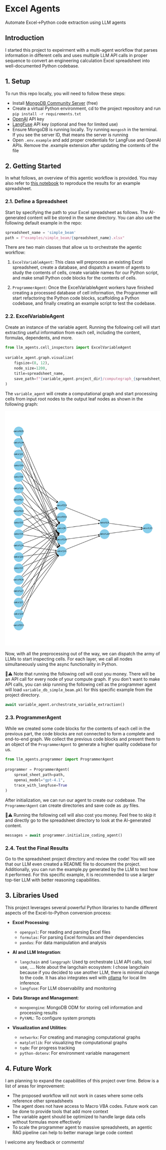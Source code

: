 # Excel Agents
Automate Excel→Python code extraction using LLM agents

## Introduction
I started this project to expeirment with a multi-agent workflow that parses information in different cells and uses multiple LLM API calls in proper sequence to convert an engineering calculation Excel spreadsheet into well-documented Python codebase.

## 1. Setup
To run this repo locally, you will need to follow these steps:
- Install [MongoDB Community Server](https://www.mongodb.com/try/download/community) (free)
- Create a virtual Python environment, cd to the project repository and run `pip install -r requirements.txt`
- [OpenAI](https://openai.com/api/) API key
- [LangFuse](https://langfuse.com/) API key (optional and free for limited use)
- Ensure MongoDB is running locally. Try running `mongosh` in the terminal. If you see the server ID, that means the server is running
- Open `.env.example` and add proper credentials for LangFuse and OpenAI APIs. Remove the .example extension after updating the contents of the file

## 2. Getting Started
In what follows, an overview of this agentic workflow is provided. You may also refer to [this notebook](https://github.com/OmidSaj/excel_agent/blob/main/example.ipynb) to reproduce the results for an example spreadsheet. 

### 2.1. Define a Spreadsheet
Start by specifying the path to your Excel spreadsheet as follows. The AI-generated content will be stored in the same directory. You can also use the following default example in the repo:
```python
spreadsheet_name = 'simple_beam'
path = f"examples/simple_beam/{spreadsheet_name}.xlsx"
```

There are two main classes that allow us to orchestrate the agentic workflow:
1. `ExcelVariableAgent`: This class will preprocess an existing Excel spreadsheet, create a database, and dispatch a swarm of agents to study the contents of cells, create variable names for our Python script, and make small Python code blocks for the contents of cells.

2. `ProgrammerAgent`: Once the ExcelVariableAgent workers have finished creating a processed database of cell information, the Programmer will start refactoring the Python code blocks, scaffolding a Python codebase, and finally creating an example script to test the codebase.

### 2.2. ExcelVariableAgent
Create an instance of the variable agent. Running the following cell will start extracting useful information from each cell, including the content, formulas, dependents, and more.

```python
from llm_agents.cell_inspectors import ExcelVariableAgent

variable_agent.graph.visualize(
    figsize=(8, 12),
    node_size=1200,
    title=spreadsheet_name,
    save_path=f"{variable_agent.project_dir}/computegraph_{spreadsheet_name}.png"
)
```

The `variable_agent` will create a computational graph and start processing cells from input root nodes to the output leaf nodes as shown in the following graph:

![Computational Graph](assets/computational_graph.png)

Now, with all the preprocessing out of the way, we can dispatch the army of LLMs to start inspecting cells. For each layer, we call all nodes simultaneously using the async functionality in Python.

💸⚠️ Note that running the following cell will cost you money. There will be an API call for every node of your compute graph. If you don't want to make API calls, you can skip running the following cell as the programmer agent will load `variable_db_simple_beam.pkl` for this specific example from the project directory.

```python
await variable_agent.orchestrate_variable_extraction()
```

### 2.3. ProgrammerAgent
While we created some code blocks for the contents of each cell in the previous part, the code blocks are not connected to form a complete and end-to-end graph. We collect the previous code blocks and present them to an object of the `ProgrammerAgent` to generate a higher quality codebase for us.

```python 
from llm_agents.programmer import ProgrammerAgent

programmer = ProgrammerAgent(
    spread_sheet_path=path,
    openai_model="gpt-4.1",
    trace_with_langfuse=True
)
```

After initialization, we can run our agent to create our codebase. The `ProgrammerAgent` can create directories and save code as .py files.

💸⚠️ Running the following cell will also cost you money. Feel free to skip it and directly go to the spreadsheet directory to look at the AI-generated content.

```python
messages = await programmer.initialize_coding_agent()
```

### 2.4. Test the Final Results
Go to the spreadsheet project directory and review the code! You will see that our LLM even created a README file to document the project. Additionally, you can run the example.py generated by the LLM to test how it performed. For this specific example, it is recommended to use a larger top-tier LLM with better reasoning capabilities.

## 3. Libraries Used
This project leverages several powerful Python libraries to handle different aspects of the Excel-to-Python conversion process:

- **Excel Processing**:
  - `openpyxl`: For reading and parsing Excel files
  - `formulas`: For parsing Excel formulas and their dependencies
  - `pandas`: For data manipulation and analysis

- **AI and LLM Integration**:
  - `langchain` and `langgraph`: Used tp orchestrate LLM API calls, tool use, ....
Note about the langchain ecosystem:
I chose langchain because if you decided to use another LLM, there is minimal change to the code. It has also integrates well with [ollama](https://ollama.com/) for local llm inference. 
  - `langfuse`: For LLM observability and monitoring


- **Data Storage and Management**:
  - `mongoengine`: MongoDB ODM for storing cell information and processing results
  - `PyYAML`: To configure system prompts

- **Visualization and Utilities**:
  - `networkx`: For creating and managing computational graphs
  - `matplotlib`: For visualizing the computational graphs
  - `tqdm`: For progress tracking
  - `python-dotenv`: For environment variable management

## 4. Future Work
I am planning to expand the capabilities of this project over time. Below is a list of areas for improvement:
* The proposed workflow will not work in cases where some cells reference other spreadsheets
* The agent does not have access to Macro VBA codes. Future work can be done to provide tools that add more context
* The variable agent should be optimized to handle large data cells without formulas more effectively
* To scale the programmer agent to massive spreadsheets, an agentic RAG pipeline can help to better manage large code context

I welcome any feedback or comments!
